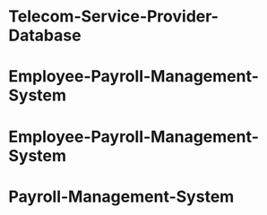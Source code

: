 # Telecom-Service-Provider-Database
# Employee-Payroll-Management-System
# Employee-Payroll-Management-System
# Payroll-Management-System
